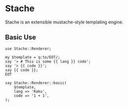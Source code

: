 # Stache

Stache is an extensible mustache-style templating engine.

## Basic Use

```text
use Stache::Renderer;

my $template = q:to/EOT/;
say '> # This is some {{ lang }} code';
say '> {{ code }}';
say {{ code }};
EOT

say Stache::Renderer::basic(
    $template,
    lang => 'Raku',
    code => '1 + 1',
);
```


